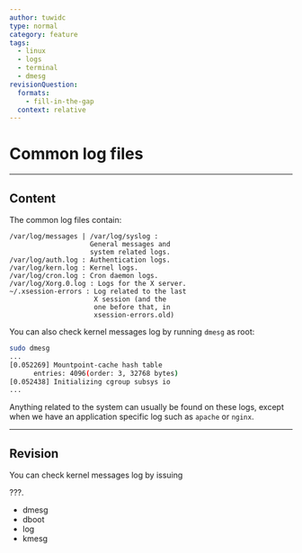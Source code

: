 ```yaml
---
author: tuwidc
type: normal
category: feature
tags:
  - linux
  - logs
  - terminal
  - dmesg
revisionQuestion:
  formats:
    - fill-in-the-gap
  context: relative
---
```


# Common log files


---

## Content

The common log files contain:

```plain-text
/var/log/messages | /var/log/syslog : 
                    General messages and 
                    system related logs.
/var/log/auth.log : Authentication logs.
/var/log/kern.log : Kernel logs.
/var/log/cron.log : Cron daemon logs.
/var/log/Xorg.0.log : Logs for the X server.
~/.xsession-errors : Log related to the last
                     X session (and the 
                     one before that, in 
                     xsession-errors.old)
```

You can also check kernel messages log by running `dmesg` as root:

```bash
sudo dmesg
...
[0.052269] Mountpoint-cache hash table 
      entries: 4096(order: 3, 32768 bytes)
[0.052438] Initializing cgroup subsys io
...

```

Anything related to the system can usually be found on these logs, except when we have an application 
specific log such as `apache` or `nginx`.


---

## Revision

You can check kernel messages log by issuing

 ???.

- dmesg
- dboot
- log
- kmesg
